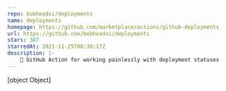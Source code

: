 ```yaml
---
repo: bobheadxi/deployments
name: deployments
homepage: https://github.com/marketplace/actions/github-deployments
url: https://github.com/bobheadxi/deployments
stars: 387
starredAt: 2021-11-25T08:30:17Z
description: |-
    🔖 GitHub Action for working painlessly with deployment statuses
---
```


[object Object]
